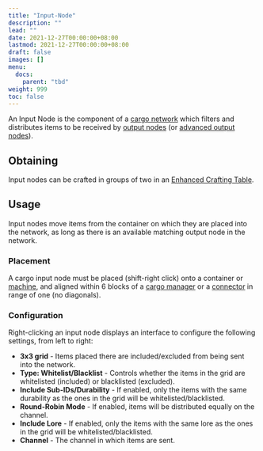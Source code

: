 ```yaml
---
title: "Input-Node"
description: ""
lead: ""
date: 2021-12-27T00:00:00+08:00
lastmod: 2021-12-27T00:00:00+08:00
draft: false
images: []
menu: 
  docs:
    parent: "tbd"
weight: 999
toc: false
---
```


An Input Node is the component of a [cargo network](https://github.com/Slimefun/Slimefun4/wiki/Cargo-Management) which filters and distributes items to be received by [output nodes](https://github.com/Slimefun/Slimefun4/wiki/Output-Node) (or [advanced output nodes](https://github.com/Slimefun/Slimefun4/wiki/Advanced-Output-Node)).

## Obtaining

Input nodes can be crafted in groups of two in an [Enhanced Crafting Table](https://github.com/Slimefun/Slimefun4/wiki/Enhanced-Crafting-Table).

## Usage

Input nodes move items from the container on which they are placed into the network, as long as there is an available matching output node in the network.

### Placement

A cargo input node must be placed (shift-right click) onto a container or [machine](https://github.com/Slimefun/Slimefun4/wiki/Electric-Machines), and aligned within 6 blocks of a [cargo manager](https://github.com/Slimefun/Slimefun4/wiki/Cargo-Manager) or a [connector](https://github.com/Slimefun/Slimefun4/wiki/Connector-Node) in range of one (no diagonals).

### Configuration

Right-clicking an input node displays an interface to configure the following settings, from left to right:

* **3x3 grid** - Items placed there are included/excluded from being sent into the network.
* **Type: Whitelist/Blacklist** - Controls whether the items in the grid are whitelisted (included) or blacklisted (excluded).
* **Include Sub-IDs/Durability** - If enabled, only the items with the same durability as the ones in the grid will be whitelisted/blacklisted.
* **Round-Robin Mode** - If enabled, items will be distributed equally on the channel.
* **Include Lore** - If enabled, only the items with the same lore as the ones in the grid will be whitelisted/blacklisted.
* **Channel** - The channel in which items are sent.
